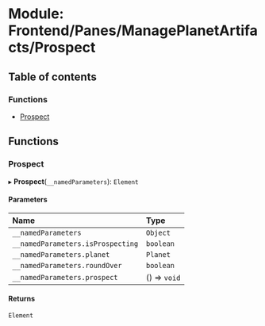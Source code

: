 # Module: Frontend/Panes/ManagePlanetArtifacts/Prospect

## Table of contents

### Functions

- [Prospect](Frontend_Panes_ManagePlanetArtifacts_Prospect.md#prospect)

## Functions

### Prospect

▸ **Prospect**(`__namedParameters`): `Element`

#### Parameters

| Name                              | Type         |
| :-------------------------------- | :----------- |
| `__namedParameters`               | `Object`     |
| `__namedParameters.isProspecting` | `boolean`    |
| `__namedParameters.planet`        | `Planet`     |
| `__namedParameters.roundOver`     | `boolean`    |
| `__namedParameters.prospect`      | () => `void` |

#### Returns

`Element`
